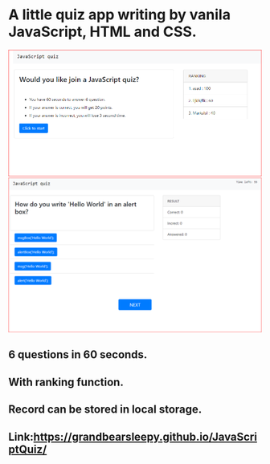 # A little quiz app writing by vanila JavaScript, HTML and CSS.
![quiz](./assets/image/quiz1.png)
![quiz](./assets/image/quiz2.png)

## 6 questions in 60 seconds.
## With ranking function.
## Record can be stored in local storage.

## Link:https://grandbearsleepy.github.io/JavaScriptQuiz/
